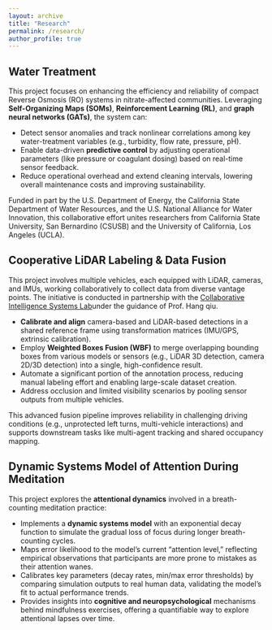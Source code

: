 ```yaml
---
layout: archive
title: "Research"
permalink: /research/
author_profile: true
---
```


## Water Treatment
This project focuses on enhancing the efficiency and reliability of compact Reverse Osmosis (RO) systems in nitrate-affected communities. Leveraging **Self-Organizing Maps (SOMs)**, **Reinforcement Learning (RL)**, and **graph neural networks (GATs)**, the system can:
- Detect sensor anomalies and track nonlinear correlations among key water-treatment variables (e.g., turbidity, flow rate, pressure, pH).
- Enable data-driven **predictive control** by adjusting operational parameters (like pressure or coagulant dosing) based on real-time sensor feedback.
- Reduce operational overhead and extend cleaning intervals, lowering overall maintenance costs and improving sustainability.

Funded in part by the U.S. Department of Energy, the California State Department of Water Resources, and the U.S. National Alliance for Water Innovation, this collaborative effort unites researchers from California State University, San Bernardino (CSUSB) and the University of California, Los Angeles (UCLA).


## Cooperative LiDAR Labeling & Data Fusion
This project involves multiple vehicles, each equipped with LiDAR, cameras, and IMUs, working collaboratively to collect data from diverse vantage points. The initiative is conducted in partnership with the [Collaborative Intelligence Systems Lab](https://cisl.ucr.edu/people/)under the guidance of Prof. Hang qiu.
- **Calibrate and align** camera-based and LiDAR-based detections in a shared reference frame using transformation matrices (IMU/GPS, extrinsic calibration).
- Employ **Weighted Boxes Fusion (WBF)** to merge overlapping bounding boxes from various models or sensors (e.g., LiDAR 3D detection, camera 2D/3D detection) into a single, high-confidence result.
- Automate a significant portion of the annotation process, reducing manual labeling effort and enabling large-scale dataset creation.
- Address occlusion and limited visibility scenarios by pooling sensor outputs from multiple vehicles.

This advanced fusion pipeline improves reliability in challenging driving conditions (e.g., unprotected left turns, multi-vehicle interactions) and supports downstream tasks like multi-agent tracking and shared occupancy mapping.




## Dynamic Systems Model of Attention During Meditation
This project explores the **attentional dynamics** involved in a breath-counting meditation practice:
- Implements a **dynamic systems model** with an exponential decay function to simulate the gradual loss of focus during longer breath-counting cycles.
- Maps error likelihood to the model’s current “attention level,” reflecting empirical observations that participants are more prone to mistakes as their attention wanes.
- Calibrates key parameters (decay rates, min/max error thresholds) by comparing simulation outputs to real human data, validating the model’s fit to actual performance trends.
- Provides insights into **cognitive and neuropsychological** mechanisms behind mindfulness exercises, offering a quantifiable way to explore attentional lapses over time.

